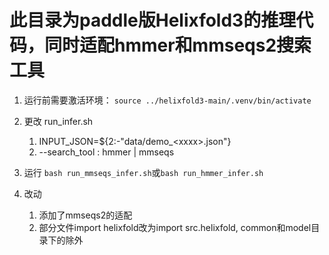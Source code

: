 # 此目录为paddle版Helixfold3的推理代码，同时适配hmmer和mmseqs2搜索工具


1. 运行前需要激活环境：
```source ../helixfold3-main/.venv/bin/activate```

2. 更改 run_infer.sh
    1. INPUT_JSON=${2:-"data/demo_\<xxxx>.json"}
    2. --search_tool : hmmer | mmseqs

3. 运行
```bash run_mmseqs_infer.sh```或```bash run_hmmer_infer.sh```

4. 改动
    1. 添加了mmseqs2的适配
    2. 部分文件import helixfold改为import src.helixfold, common和model目录下的除外


